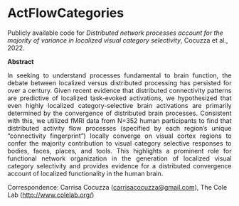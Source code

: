 # ActFlowCategories
Publicly available code for <em>Distributed network processes account for the majority of variance in localized visual category selectivity</em>, Cocuzza et al., 2022.

<b>Abstract</b>  
<p align="justify"> In seeking to understand processes fundamental to brain function, the debate between localized versus distributed processing has persisted for over a century. Given recent evidence that distributed connectivity patterns are predictive of localized task-evoked activations, we hypothesized that even highly localized category-selective brain activations are primarily determined by the convergence of distributed brain processes. Consistent with this, we utilized fMRI data from N=352 human participants to find that distributed activity flow processes (specified by each region’s unique “connectivity fingerprint”) locally converge on visual cortex regions to confer the majority contribution to visual category selective responses to bodies, faces, places, and tools. This highlights a prominent role for functional network organization in the generation of localized visual category selectivity and provides evidence for a distributed convergence account of localized functionality in the human brain.</p>


Correspondence: Carrisa Cocuzza (carrisacocuzza@gmail.com), The Cole Lab (http://www.colelab.org/)
